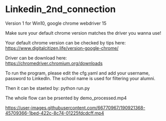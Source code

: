 # Linkedin_2nd_connection
Version 1 for Win10, google chrome webdriver 15

Make sure your default chrome version matches the driver you wanna use!

Your default chrome version can be checked by tips here: https://www.digitalcitizen.life/version-google-chrome/

Driver can be download here: https://chromedriver.chromium.org/downloads

To run the program, please edit the cfg.yaml and add your username, password to LinkedIn. The school name is used for filtering your alumni.

Then it can be staeted by: python run.py

The whole flow can be prsented by demo_processed.mp4

https://user-images.githubusercontent.com/66770967/190921368-45709366-1bed-422c-8c74-01225fdcdcff.mp4

